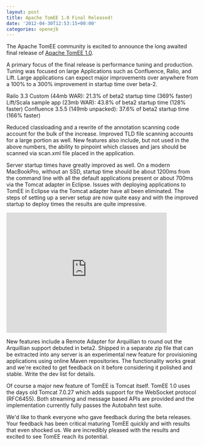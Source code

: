 ```yaml
---
layout: post
title: Apache TomEE 1.0 Final Released!
date: '2012-04-30T12:53:15+00:00'
categories: openejb
---
```

The Apache TomEE community is excited to announce the long awaited final release of <a href="http://openejb.apache.org/downloads.html">Apache TomEE 1.0</a>.

A primary focus of the final release is performance tuning and production.  Tuning was focused on large Applications such as Confluence, Ralio, and Lift.  Large applications can expect major improvements over anywhere from a 100% to a 300% improvement in startup time over beta-2.

Railo 3.3 Custom (44mb WAR): 21.3% of beta2 startup time (369% faster)
Lift/Scala sample app (23mb WAR): 43.8% of beta2 startup time (128% faster)
Confluence 3.5.5 (149mb unpacked): 37.6% of beta2 startup time (166% faster)

Reduced classloading and a rewrite of the annotation scanning code account for the bulk of the increase.  Improved TLD file scanning accounts for a large portion as well.  New features also include, but not used in the above numbers, the ability to pinpoint which classes and jars should be scanned via scan.xml file placed in the application.

Server startup times have greatly improved as well.  On a modern MacBookPro, without an SSD, startup time should be about 1200ms from the command line with all the default applications present or about 700ms via the Tomcat adapter in Eclipse.  Issues with deploying applications to TomEE in Eclipse via the Tomcat adapter have all been eliminated.  The steps of setting up a server setup are now quite easy and with the improved startup to deploy times the results are quite impressive.

<iframe width="420" height="315" src="http://www.youtube.com/embed/Lr8pxEACVRI" frameborder="0" allowfullscreen></iframe>

New features include a Remote Adapter for Arquillian to round out the Arquillian support debuted in beta2.  Shipped in a separate zip file that can be extracted into any server is an experimental new feature for provisioning applications using online Maven repositories. The functionality works great and we're excited to get feedback on it before considering it polished and stable.  Write the dev list for details.

Of course a major new feature of TomEE is Tomcat itself.  TomEE 1.0 uses the days old Tomcat 7.0.27 which adds support for the WebSocket protocol (RFC6455).  Both streaming and message based APIs are provided and the implementation currently fully passes the Autobahn test suite.

We'd like to thank everyone who gave feedback during the beta releases.  Your feedback has been critical maturing TomEE quickly and with results that even shocked us.  We are incredibly pleased with the results and excited to see TomEE reach its potential.
